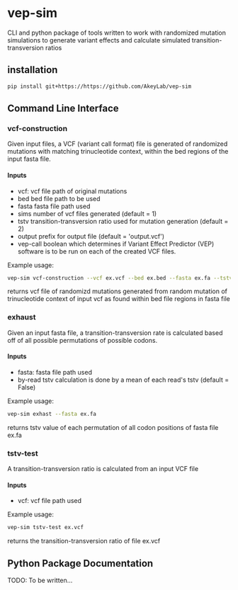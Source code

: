 # vep-sim
CLI and python package of tools written to work with randomized mutation simulations to generate variant effects and calculate simulated transition-transversion ratios

## installation
```bash
pip install git+https://https://github.com/AkeyLab/vep-sim
```

## Command Line Interface

### vcf-construction
Given input files, a VCF (variant call format) file is generated of randomized mutations with matching trinucleotide context, within the bed regions of the input fasta file.

#### Inputs
- vcf:
vcf file path of original mutations
- bed
bed file path to be used 
- fasta
fasta file path used 
- sims
number of vcf files generated (default = 1)
- tstv
transition-transversion ratio used for mutation generation (default = 2)
- output
prefix for output file (default = 'output.vcf')
- vep-call
boolean which determines if Variant Effect Predictor (VEP) software is to be run on each of the created VCF files.

Example usage:
```bash
vep-sim vcf-construction --vcf ex.vcf --bed ex.bed --fasta ex.fa --tstv 2.5 sims 40
```
returns vcf file of randomizd mutations generated from random mutation of trinucleotide context of input vcf as found within bed file regions in fasta file

### exhaust
Given an input fasta file, a transition-transversion rate is calculated based off of all possible permutations of possible codons.

#### Inputs
- fasta:
fasta file path used
- by-read
tstv calculation is done by a mean of each read's tstv (default = False)

Example usage:
```bash
vep-sim exhast --fasta ex.fa
```
returns tstv value of each permutation of all codon positions of fasta file ex.fa

### tstv-test
A transition-transversion ratio is calculated from an input VCF file

#### Inputs
- vcf:
vcf file path used

Example usage:
```bash
vep-sim tstv-test ex.vcf
```
returns the transition-transversion ratio of file ex.vcf

## Python Package Documentation
TODO: To be written...
